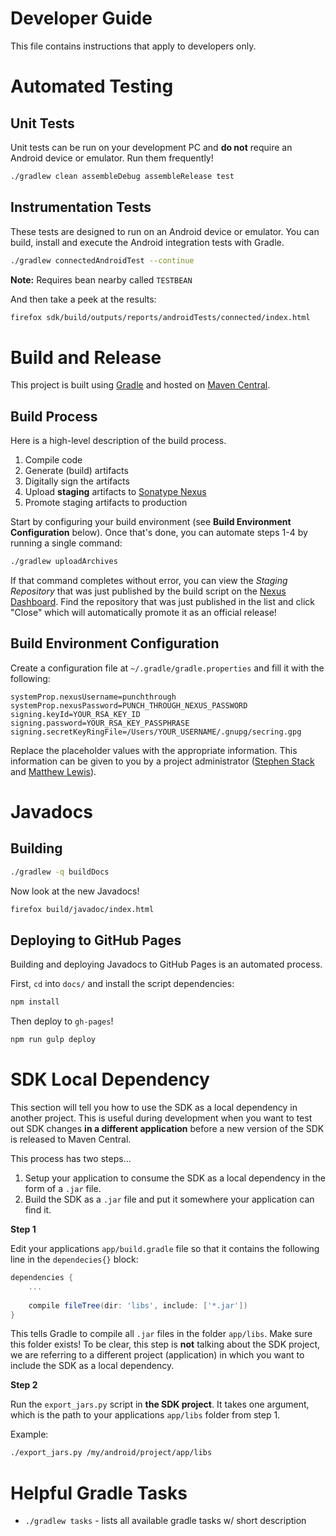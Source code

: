 # Developer Guide

This file contains instructions that apply to developers only.



# Automated Testing

## Unit Tests

Unit tests can be run on your development PC and __do not__ require an Android device or emulator. Run them frequently!

```sh
./gradlew clean assembleDebug assembleRelease test
```

## Instrumentation Tests

These tests are designed to run on an Android device or emulator. You can build, install and execute the Android integration tests with Gradle.

```sh
./gradlew connectedAndroidTest --continue
```

__Note:__ Requires bean nearby called `TESTBEAN`

And then take a peek at the results:

```sh
firefox sdk/build/outputs/reports/androidTests/connected/index.html
```

# Build and Release

This project is built using [Gradle](http://gradle.org/) and hosted on [Maven Central](http://search.maven.org/#search%7Cga%7C1%7Cg%3A%22com.punchthrough.bean.sdk%22).

## Build Process

Here is a high-level description of the build process.

1. Compile code
2. Generate (build) artifacts
3. Digitally sign the artifacts
4. Upload __staging__ artifacts to [Sonatype Nexus](https://oss.sonatype.org/#welcome)
5. Promote staging artifacts to production

Start by configuring your build environment (see **Build Environment Configuration** below). Once that's done, you can automate steps 1-4 by running a single command:

```bash
./gradlew uploadArchives
```

If that command completes without error, you can view the _Staging Repository_ that was just published by the build script on the [Nexus Dashboard](https://oss.sonatype.org/#stagingRepositories). Find the repository that was just published in the list and click "Close" which will automatically promote it as an official release!

## Build Environment Configuration

Create a configuration file at `~/.gradle/gradle.properties` and fill it with the following:

```
systemProp.nexusUsername=punchthrough
systemProp.nexusPassword=PUNCH_THROUGH_NEXUS_PASSWORD
signing.keyId=YOUR_RSA_KEY_ID
signing.password=YOUR_RSA_KEY_PASSPHRASE
signing.secretKeyRingFile=/Users/YOUR_USERNAME/.gnupg/secring.gpg
```

Replace the placeholder values with the appropriate information. This information can be given to you by a project administrator ([Stephen Stack](http://github.com/swstack) and [Matthew Lewis](http://github.com/mplewis)).

# Javadocs

## Building

```sh
./gradlew -q buildDocs
```

Now look at the new Javadocs!

```sh
firefox build/javadoc/index.html
```

## Deploying to GitHub Pages

Building and deploying Javadocs to GitHub Pages is an automated process.

First, `cd` into `docs/` and install the script dependencies:

```bash
npm install
```

Then deploy to `gh-pages`!

```bash
npm run gulp deploy
```

# SDK Local Dependency

This section will tell you how to use the SDK as a local dependency in another project. This is useful during development when you want to test out SDK changes __in a different application__ before a new version of the SDK is released to Maven Central.

This process has two steps...

1. Setup your application to consume the SDK as a local dependency in the form of a `.jar` file.
2. Build the SDK as a `.jar` file and put it somewhere your application can find it.

__Step 1__

Edit your applications `app/build.gradle` file so that it contains the following line in the `dependecies{}` block:

```groovy
dependencies {
    ...
    
    compile fileTree(dir: 'libs', include: ['*.jar'])
}
```

This tells Gradle to compile all `.jar` files in the folder `app/libs`. Make sure this folder exists! To be clear, this step is __not__ talking about the SDK project, we are referring to a different project (application) in which you want to include the SDK as a local dependency.

__Step 2__

Run the `export_jars.py` script in __the SDK project__. It takes one argument, which is the path to your applications `app/libs` folder from step 1.

Example:

```bash
./export_jars.py /my/android/project/app/libs
```

# Helpful Gradle Tasks

* `./gradlew tasks` - lists all available gradle tasks w/ short description
